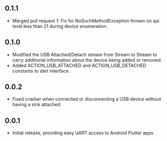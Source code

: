 ## 0.1.1

* Merged pull request 1: Fix for NoSuchMethodException thrown on api level less than 21 
  during device enumeration. 

## 0.1.0

* Modified the USB Attached/Detach stream from Stream<String> to Stream<UsbEvent> to 
  carry additional information about the device being added or removed. 
* Added ACTION_USB_ATTACHED and ACTION_USB_DETACHED constants to dart interface.

## 0.0.2

* Fixed crasher when connected or disconnecting a USB device without having 
  a sink attached.

## 0.0.1

* Initial release, providing easy UART access to Android Flutter apps